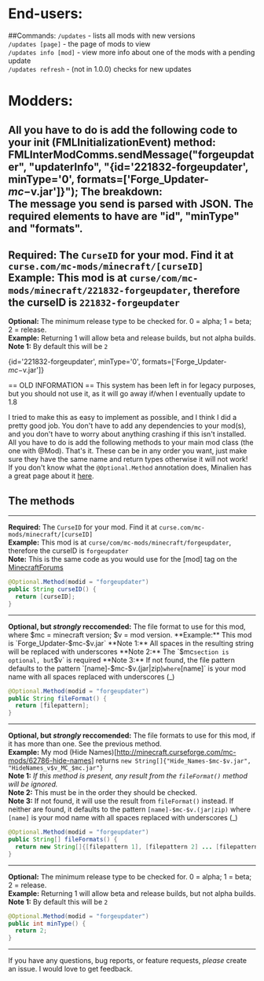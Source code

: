 End-users:
===
##Commands:
`/updates` - lists all mods with new versions  
`/updates [page]` - the page of mods to view  
`/updates info [mod]` - view more info about one of the mods with a pending update  
`/updates refresh` - (not in 1.0.0) checks for new updates

Modders:
===
All you have to do is add the following code to your init (FMLInitializationEvent) method:
    FMLInterModComms.sendMessage("forgeupdater", "updaterInfo", "{id='221832-forgeupdater', minType='0', formats=['Forge_Updater-$mc-$v.jar']}");
**The breakdown:**  
The message you send is parsed with JSON. The required elements to have are "id", "minType" and "formats".  
---
**Required:** The `CurseID` for your mod. Find it at `curse.com/mc-mods/minecraft/[curseID]`  
**Example:** This mod is at `curse/com/mc-mods/minecraft/221832-forgeupdater`, therefore the curseID is `221832-forgeupdater`
---
**Optional:** The minimum release type to be checked for. 0 = alpha; 1 = beta; 2 = release.  
**Example:** Returning 1 will allow beta and release builds, but not alpha builds.
**Note 1:** By default this will be `2`

{id='221832-forgeupdater', minType='0', formats=['Forge_Updater-$mc-$v.jar']}


== OLD INFORMATION ==
This system has been left in for legacy purposes, but you should not use it, as it will go away if/when I eventually update to 1.8

I tried to make this as easy to implement as possible, and I think I did a pretty good job. You don't have to add any dependencies to your mod(s), and you don't have to worry about anything crashing if this isn't installed. All you have to do is add the following methods to your main mod class (the one with @Mod). That's it. These can be in any order you want, just make sure they have the same name and return types otherwise it will not work!  
If you don't know what the `@Optional.Method` annotation does, Minalien has a great page about it [here](http://minalien.com/minecraft-forge-feature-spotlight-optional-annotation/).

The methods
---
---
**Required:** The `CurseID` for your mod. Find it at `curse.com/mc-mods/minecraft/[curseID]`  
**Example:** This mod is at `curse/com/mc-mods/minecraft/forgeupdater`, therefore the curseID is `forgeupdater`  
**Note:** This is the same code as you would use for the [mod] tag on the [MinecraftForums](http://minecraftforum.net)

```java
@Optional.Method(modid = "forgeupdater")
public String curseID() {
  return [curseID];
}
```

---
**Optional, but *strongly* reccomended:** The file format to use for this mod, where $mc = minecraft version; $v = mod version.  
**Example:** This mod is `Forge_Updater-$mc-$v.jar`  
**Note 1:** All spaces in the resulting string will be replaced with underscores  
**Note 2:** The `$mc` section is optional, but `$v` is required  
**Note 3:** If not found, the file pattern defaults to the pattern `[name]-$mc-$v.(jar|zip)` where `[name]` is your mod name with all spaces replaced with underscores (_)

```java
@Optional.Method(modid = "forgeupdater")
public String fileFormat() {
  return [filepattern];
}
```

---
**Optional, but *strongly* reccomended:** The file formats to use for this mod, if it has more than one. See the previous method.  
**Example:** My mod (Hide Names)[http://minecraft.curseforge.com/mc-mods/62786-hide-names] returns `new String[]{"Hide_Names-$mc-$v.jar", "HideNames_v$v_MC_$mc.jar"}`  
**Note 1:** *If this method is present, any result from the `fileFormat()` method will be ignored.*  
**Note 2:** This must be in the order they should be checked.  
**Note 3:** If not found, it will use the result from `fileFormat()` instead. If neither are found, it defaults to the pattern `[name]-$mc-$v.(jar|zip)` where `[name]` is your mod name with all spaces replaced with underscores (_)  

```java
@Optional.Method(modid = "forgeupdater")
public String[] fileFormats() {
  return new String[]{[filepattern 1], [filepattern 2] ... [filepattern X]};
}
```

---
**Optional:** The minimum release type to be checked for. 0 = alpha; 1 = beta; 2 = release.  
**Example:** Returning 1 will allow beta and release builds, but not alpha builds.
**Note 1:** By default this will be `2`

```java
@Optional.Method(modid = "forgeupdater")
public int minType() {
  return 2;
}
```

---
If you have any questions, bug reports, or feature requests, *please* create an issue. I would love to get feedback.
